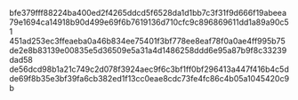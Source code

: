 bfe379fff88224ba400ed2f4265ddcd5f6528da1d1bb7c3f31f9d666f19abeea79e1694ca14918b90d499e69f6b7619136d710cfc9c896869611dd1a89a90c51
451ad253ec3ffeaeba0a46b834ee75401f3bf778ee8eaf78f0a0ae4ff995b75de2e8b83139e00835e5d36509e5a31a4d1486258ddd6e95a87b9f8c33239dad58
de56dcd98b1a21c749c2d078f3924aec9f6c3bf1ff0bf296413a447f416b4c5dde69f8b35e3bf39fa6cb382ed1f13cc0eae8cdc73fe4fc86c4b05a1045420c9b
